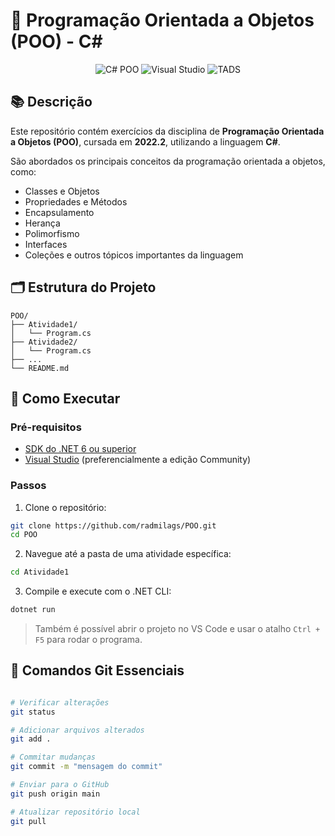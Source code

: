 # 🧾 Programação Orientada a Objetos (POO) - C#

<p align="center">
  <img src="https://img.shields.io/badge/C%23-POO-239120?style=for-the-badge&logo=c-sharp&logoColor=white" alt="C# POO" />
  <img src="https://img.shields.io/badge/Visual%20Studio-IDE-purple?style=for-the-badge&logo=visualstudio&logoColor=white" alt="Visual Studio" />
  <img src="https://img.shields.io/badge/TADS-2º%20Período-yellow?style=for-the-badge" alt="TADS" />
</p>

## 📚 Descrição

Este repositório contém exercícios da disciplina de **Programação Orientada a Objetos (POO)**, cursada em **2022.2**, utilizando a linguagem **C#**.

São abordados os principais conceitos da programação orientada a objetos, como:

- Classes e Objetos
- Propriedades e Métodos
- Encapsulamento
- Herança
- Polimorfismo
- Interfaces
- Coleções e outros tópicos importantes da linguagem

## 🗂️ Estrutura do Projeto

```
POO/
├── Atividade1/
│   └── Program.cs
├── Atividade2/
│   └── Program.cs
├── ...
└── README.md
```

## 🚀 Como Executar

### Pré-requisitos

- [SDK do .NET 6 ou superior](https://dotnet.microsoft.com/download)
- [Visual Studio](https://visualstudio.microsoft.com/pt-br/) (preferencialmente a edição Community)

### Passos

1. Clone o repositório:

```bash
git clone https://github.com/radmilags/POO.git
cd POO
```

2. Navegue até a pasta de uma atividade específica:

```bash
cd Atividade1
```

3. Compile e execute com o .NET CLI:

```bash
dotnet run
```

> Também é possível abrir o projeto no VS Code e usar o atalho `Ctrl + F5` para rodar o programa.

## 🧠 Comandos Git Essenciais

```bash

# Verificar alterações
git status

# Adicionar arquivos alterados
git add .

# Commitar mudanças
git commit -m "mensagem do commit"

# Enviar para o GitHub
git push origin main

# Atualizar repositório local
git pull
```
